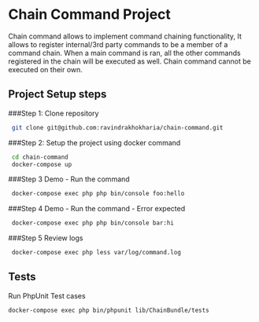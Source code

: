 Chain Command Project
=====================
Chain command allows to implement command chaining functionality, It allows to register internal/3rd party commands to be a member of a command chain. When a main command is ran, all the other commands registered in the chain will be executed as well. Chain command cannot be executed on their own.

Project Setup steps
-------------------
###Step 1:
Clone repository

```bash
 git clone git@github.com:ravindrakhokharia/chain-command.git
```

###Step 2:
Setup the project using docker command

```bash
 cd chain-command
 docker-compose up
```

###Step 3 
Demo - Run the command 

```bash
 docker-compose exec php php bin/console foo:hello
```

###Step 4
Demo - Run the command - Error expected

```bash
 docker-compose exec php php bin/console bar:hi
```

###Step 5
Review logs

```bash
 docker-compose exec php less var/log/command.log
```

Tests
----
Run PhpUnit Test cases

```bash
docker-compose exec php bin/phpunit lib/ChainBundle/tests
```
